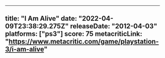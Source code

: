 
---
title: "I Am Alive"
date: "2022-04-09T23:38:29.275Z"
releaseDate: "2012-04-03"
platforms: ["ps3"]
score: 75
metacriticLink: "https://www.metacritic.com/game/playstation-3/i-am-alive"
---
